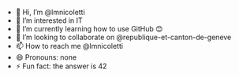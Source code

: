 - 👋 Hi, I’m @lmnicoletti
- 👀 I’m interested in IT
- 🌱 I’m currently learning how to use GitHub 😊
- 💞️ I’m looking to collaborate on @republique-et-canton-de-geneve
- 📫 How to reach me @lmnicoletti
- 😄 Pronouns: none
- ⚡ Fun fact: the answer is 42

<!---
lmnicoletti/lmnicoletti is a ✨ special ✨ repository because its `README.md` (this file) appears on your GitHub profile.
You can click the Preview link to take a look at your changes.
--->
